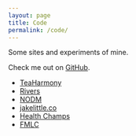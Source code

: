 ```yaml
---
layout: page
title: Code
permalink: /code/
---
```


Some sites and experiments of mine.

Check me out on [GitHub](https://github.com/apexskier).

- [TeaHarmony](http://wwubrew.com "TeaHarmony brewing exchange")
- [Rivers](http://rivers.camlittle.com "Rivers")
- [NODM](http://nodm.com "Norht Olympic Discovery Marathon")
- [jakelittle.co](http://jakelittle.co "Jake Little")
- [Health Champs](http://healthchamps.org)
- [FMLC](http://feiromarinelifecenter.org)

